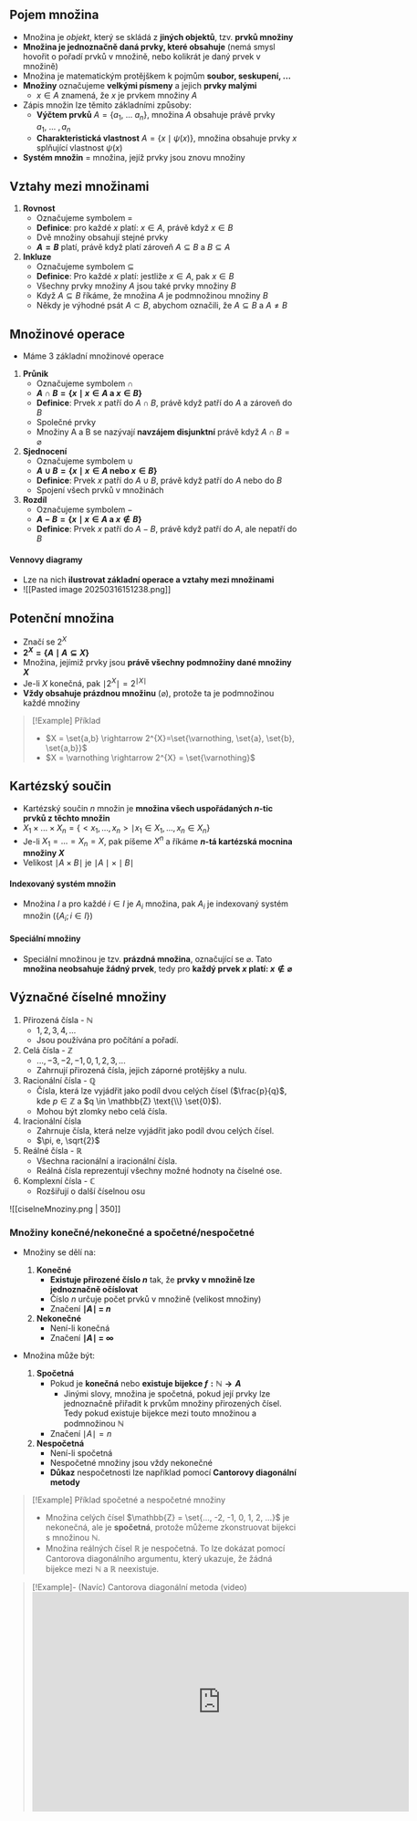 ## Pojem množina
- Množina je *objekt*, který se skládá z **jiných objektů**, tzv. **prvků množiny**
- **Množina je jednoznačně daná prvky, které obsahuje** (nemá smysl hovořit o pořadí prvků v množině, nebo kolikrát je daný prvek v množině)
- Množina je matematickým protějškem k pojmům **soubor, seskupení, ...**
- **Množiny** označujeme **velkými písmeny** a jejich **prvky malými**
	- $x\in A$ znamená, že $x$ je prvkem množiny $A$
- Zápis množin lze těmito základními způsoby:
	- **Výčtem prvků** $A=\{a_{1},\ ...\ a_{n}\}$, množina $A$ obsahuje právě prvky $a_{1},\ ...\ ,a_{n}$
	- **Charakteristická vlastnost** $A=\{x\mid\psi(x)\}$, množina obsahuje prvky $x$ splňující vlastnost $\psi(x)$
- **Systém množin** = množina, jejíž prvky jsou znovu množiny
## Vztahy mezi množinami
1. **Rovnost**
	- Označujeme symbolem $=$
	- **Definice**: pro každé $x$ platí: $x\in A$, právě když $x \in B$
	- Dvě množiny obsahují stejné prvky
	- **$A=B$** platí, právě když platí zároveň $A \subseteq B$ a $B \subseteq A$  
2. **Inkluze**
	- Označujeme symbolem $\subseteq$
	- **Definice**: Pro každé $x$ platí: jestliže $x \in A$, pak $x \in B$
	- Všechny prvky množiny $A$ jsou také prvky množiny $B$
	- Když $A \subseteq B$ říkáme, že množina $A$ je podmnožinou množiny $B$
	- Někdy je výhodné psát $A \subset B$, abychom označili, že $A \subseteq B$ a $A \neq B$
## Množinové operace
- Máme 3 základní množinové operace
1. **Průnik**
	- Označujeme symbolem $\cap$
	- **$A \cap B = \{x \mid x \in A$ a $x \in B\}$**
	- **Definice**: Prvek $x$ patří do $A \cap B$, právě když patří do $A$ a zároveň do $B$
	- Společné prvky
	- Množiny A a B se nazývají **navzájem disjunktní** právě když $A \cap B = \varnothing$ 
2. **Sjednocení**
	- Označujeme symbolem $\cup$
	- **$A \cup B = \{ x \mid x \in A$ nebo $x \in B\}$**
	- **Definice**: Prvek $x$ patří do $A \cup B$, právě když patří do $A$ nebo do $B$
	- Spojení všech prvků v množinách
3. **Rozdíl**
	- Označujeme symbolem $-$
	- **$A - B = \{ x \mid x \in A$ a $x \notin B \}$**
	- **Definice**: Prvek $x$ patří do $A - B$, právě když patří do $A$, ale nepatří do $B$
#### Vennovy diagramy
- Lze na nich **ilustrovat základní operace a vztahy mezi množinami**
- ![[Pasted image 20250316151238.png]]
## Potenční množina
- Značí se $2^{X}$
- **$2^{X} = \{ A \mid A \subseteq X\}$**
- Množina, jejímiž prvky jsou **právě všechny podmnožiny dané množiny $X$**
- Je-li $X$ konečná, pak $\mid 2^{X} \mid = 2^{\mid X \mid}$
- **Vždy obsahuje prázdnou množinu** ($\varnothing$), protože ta je podmnožinou každé množiny
>[!Example] Příklad
>- $X = \set{a,b} \rightarrow 2^{X}=\set{\varnothing, \set{a}, \set{b}, \set{a,b}}$
>- $X = \varnothing \rightarrow 2^{X} = \set{\varnothing}$
## Kartézský součin
- Kartézský součin $n$ množin je **množina všech uspořádaných $n$-tic prvků z těchto množin**
- $X_{1} \times ... \times X_{n} = \{ <x_{1}, ..., x_{n}> \mid x_{1} \in X_{1}, ..., x_{n} \in X_{n}\}$
- Je-li $X_{1} = ... = X_{n} = X$, pak píšeme $X^{n}$ a říkáme **$n$-tá kartézská mocnina množiny $X$**
- Velikost $\mid A \times B \mid$ je $\mid A \mid \times \mid B \mid$
#### Indexovaný systém množin
- Množina $I$ a pro každé $i \in I$ je $A_i$ množina, pak $A_i$ je indexovaný systém množin ($\{ A_i; i \in I \}$)
#### Speciální množiny
- Speciální množinou je tzv. **prázdná množina**, označující se $\varnothing$. Tato **množina neobsahuje žádný prvek**, tedy pro **každý prvek $x$ platí: $x \notin \varnothing$**
## Význačné číselné množiny
1. Přirozená čísla - $\mathbb{N}$
	- $1, 2, 3, 4, ...$
	- Jsou používána pro počítání a pořadí.
2. Celá čísla - $\mathbb{Z}$
	- $..., -3, -2, -1, 0, 1, 2, 3, ...$
	- Zahrnují přirozená čísla, jejich záporné protějšky a nulu.
3. Racionální čísla - $\mathbb{Q}$
	- Čísla, která lze vyjádřit jako podíl dvou celých čísel ($\frac{p}{q}$, kde $p \in \mathbb{Z}$ a $q \in \mathbb{Z} \text{\\} \set{0}$).
	- Mohou být zlomky nebo celá čísla.
4. Iracionální čísla
	- Zahrnuje čísla, která nelze vyjádřit jako podíl dvou celých čísel.
	- $\pi, e, \sqrt{2}$
5. Reálné čísla - $\mathbb{R}$
	- Všechna racionální a iracionální čísla.
	- Reálná čísla reprezentují všechny možné hodnoty na číselné ose.
6. Komplexní čísla - $\mathbb{C}$
	- Rozšiřují o další číselnou osu

![[ciselneMnoziny.png | 350]]

### Množiny konečné/nekonečné a spočetné/nespočetné
- Množiny se dělí na:
	1) **Konečné**
		- **Existuje přirozené číslo $n$** tak, že **prvky v množině lze jednoznačně očíslovat**
		- Číslo $n$ určuje počet prvků v množině (velikost množiny)
		- Značení **$\mid A \mid \ =\ n$**
	2) **Nekonečné**
		- Není-li konečná
		- Značení **$\mid A \mid \ =\ \infty$**

- Množina může být:
	1) **Spočetná**
		- Pokud je **konečná** nebo **existuje bijekce $f: \mathbb{N} \rightarrow A$**
			- Jinými slovy, množina je spočetná, pokud její prvky lze jednoznačně přiřadit k prvkům množiny přirozených čísel. Tedy pokud existuje bijekce mezi touto množinou a podmnožinou $\mathbb{N}$
		- Značení $\mid A \mid = n$
	2) **Nespočetná**
		- Není-li spočetná
		- Nespočetné množiny jsou vždy nekonečné
		- **Důkaz** nespočetnosti lze například pomocí **Cantorovy diagonální metody**

>[!Example] Příklad spočetné a nespočetné množiny
>- Množina celých čísel $\mathbb{Z} = \set{..., -2, -1, 0, 1, 2, ...}$ je nekonečná, ale je **spočetná**, protože můžeme zkonstruovat bijekci s množinou $\mathbb{N}$.
>- Množina reálných čísel $\mathbb{R}$ je nespočetná. To lze dokázat pomocí Cantorova diagonálního argumentu, který ukazuje, že žádná bijekce mezi $\mathbb{N}$ a $\mathbb{R}$ neexistuje.

>[!Example]- (Navíc) Cantorova diagonální metoda (video)
>**<iframe width="660" height="385" src="https://www.youtube.com/embed/ROULC6eMWjk?si=wYomJJ1udxwx-zb0" title="YouTube video player" frameborder="0" allow="accelerometer; autoplay; clipboard-write; encrypted-media; gyroscope; picture-in-picture; web-share" referrerpolicy="strict-origin-when-cross-origin" allowfullscreen></iframe>**
